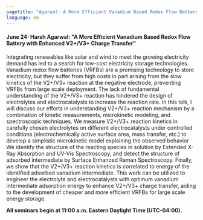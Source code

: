 ```yaml
---
pagetitle: "Agarwal: A More Efficient Vanadium Based Redox Flow Battery with Enhanced V2+/V3+ Charge Transfer"
language: en
---
```


#### June 24: Harsh Agarwal: "A More Efficient Vanadium Based Redox Flow Battery with Enhanced V2+/V3+ Charge Transfer"

Integrating renewables like solar and wind to meet the growing
electricity demand has led to a search for low-cost electricity
storage technologies. Vanadium redox flow batteries (VRFBs) are a
promising technology to store electricity, but they suffer from high
costs in part arising from the slow kinetics of the V2+/V3+ reaction
at the negative electrode, preventing VRFBs from large scale
deployment. The lack of fundamental understanding of the V2+/V3+
reaction has hindered the design of electrolytes and electrocatalysts
to increase the reaction rate. In this talk, I will discuss our
efforts in understanding V2+/V3+ reaction mechanism by a combination
of kinetic measurements, microkinetic modeling, and spectroscopic
techniques. We measure V2+/V3+ reaction kinetics in carefully chosen
electrolytes on different electrocatalysts under controlled conditions
(electrochemically active surface area, mass transfer, etc.) to
develop a simplistic microkinetic model explaining the observed
behavior We identify the structure of the reacting species in solution
by Extended X-Ray Absorption and UV-Vis Spectroscopy, and detect the
structure of adsorbed intermediate by Surface Enhanced Raman
Spectroscopy. Finally, we show that the V2+/V3+ reaction kinetics is
correlated to energy of the identified adsorbed vanadium
intermediate. This work can be utilized to engineer the electrolyte
and electrocatalysts with optimum vanadium intermediate adsorption
energy to enhance V2+/V3+ charge transfer, aiding to the development
of cheaper and more efficient VRFBs for large scale energy storage.

**All seminars begin at 11:00 a.m. Eastern Daylight Time
(UTC-04:00).**

